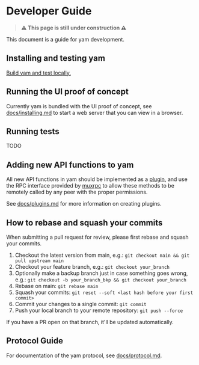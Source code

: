 # Developer Guide

> **⚠️ This page is still under construction ⚠️**

This document is a guide for yam development.

## Installing and testing yam

[Build yam and test locally.](https://github.com/ddupont808/yam/blob/main/docs/installing.md)

## Running the UI proof of concept

Currently yam is bundled with the UI proof of concept, see [docs/installing.md](https://github.com/ddupont808/yam/blob/main/docs/installing.md) to start a web server that you can view in a browser.

## Running tests

TODO

## Adding new API functions to yam

All new API functions in yam should be implemented as a [plugin](https://github.com/ddupont808/yam/blob/main/docs/plugins.md), and use the RPC interface provided by [muxrpc](https://github.com/ssbc/muxrpc) to allow these methods to be remotely called by any peer with the proper permissions. 

See [docs/plugins.md](https://github.com/ddupont808/yam/blob/main/docs/plugins.md) for more information on creating plugins.


## How to rebase and squash your commits

When submitting a pull request for review, please first rebase and squash your commits.

1. Checkout the latest version from main, e.g.: `git checkout main && git pull upstream main`
2. Checkout your feature branch, e.g.: `git checkout your_branch`
3. Optionally make a backup branch just in case something goes wrong, e.g.: `git checkout -b your_branch_bkp && git checkout your_branch`
4. Rebase on main: `git rebase main`
5. Squash your commits: `git reset --soft <last hash before your first commit>`
6. Commit your changes to a single commit: `git commit`
7. Push your local branch to your remote repository: `git push --force`

If you have a PR open on that branch, it'll be updated automatically.

## Protocol Guide

For documentation of the yam protocol, see [docs/protocol.md](protocol.md).